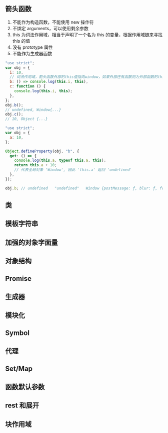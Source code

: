 <!-- @format -->

## 箭头函数

1. 不能作为构造函数，不能使用 new 操作符
2. 不绑定 arguments，可以使用剩余参数
3. this 为词法作用域，相当于声明了一个名为 this 的变量，根据作用域链来寻找 this 的值
4. 没有 prototype 属性
5. 不能作为生成器函数

```javascript
"use strict";
var obj = {
  i: 10,
  // 词法作用域，箭头函数外部的this值指向window，如果外部还有函数则为外部函数的this值
  b: () => console.log(this.i, this),
  c: function () {
    console.log(this.i, this);
  },
};
obj.b();
// undefined, Window{...}
obj.c();
// 10, Object {...}
```

```javascript
"use strict";
var obj = {
  a: 10,
};

Object.defineProperty(obj, "b", {
  get: () => {
    console.log(this.a, typeof this.a, this);
    return this.a + 10;
    // 代表全局对象 'Window', 因此 'this.a' 返回 'undefined'
  },
});

obj.b; // undefined   "undefined"   Window {postMessage: ƒ, blur: ƒ, focus: ƒ, close: ƒ, frames: Window, …}
```

## 类

## 模板字符串

## 加强的对象字面量

## 对象结构

## Promise

## 生成器

## 模块化

## Symbol

## 代理

## Set/Map

## 函数默认参数

## rest 和展开

## 块作用域
